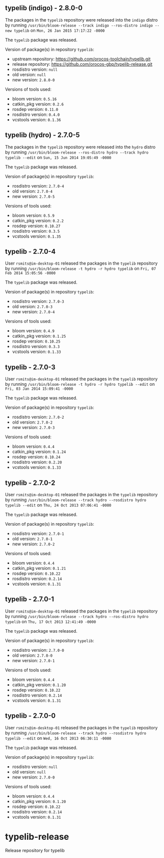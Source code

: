 ## typelib (indigo) - 2.8.0-0

The packages in the `typelib` repository were released into the `indigo` distro by running `/usr/bin/bloom-release --track indigo --ros-distro indigo --new typelib` on `Mon, 26 Jan 2015 17:17:22 -0000`

The `typelib` package was released.

Version of package(s) in repository `typelib`:
- upstream repository: https://github.com/orocos-toolchain/typelib.git
- release repository: https://github.com/orocos-gbp/typelib-release.git
- rosdistro version: `null`
- old version: `null`
- new version: `2.8.0-0`

Versions of tools used:
- bloom version: `0.5.16`
- catkin_pkg version: `0.2.6`
- rosdep version: `0.11.0`
- rosdistro version: `0.4.0`
- vcstools version: `0.1.36`


## typelib (hydro) - 2.7.0-5

The packages in the `typelib` repository were released into the `hydro` distro by running `/usr/bin/bloom-release --ros-distro hydro --track hydro typelib --edit` on `Sun, 15 Jun 2014 19:05:49 -0000`

The `typelib` package was released.

Version of package(s) in repository `typelib`:
- rosdistro version: `2.7.0-4`
- old version: `2.7.0-4`
- new version: `2.7.0-5`

Versions of tools used:
- bloom version: `0.5.9`
- catkin_pkg version: `0.2.2`
- rosdep version: `0.10.27`
- rosdistro version: `0.3.5`
- vcstools version: `0.1.35`


## typelib - 2.7.0-4

User `rsmits@im-desktop-01` released the packages in the `typelib` repository by running `/usr/bin/bloom-release -t hydro -r hydro typelib` on `Fri, 07 Feb 2014 15:05:56 -0000`

The `typelib` package was released.

Version of package(s) in repository `typelib`:
- rosdistro version: `2.7.0-3`
- old version: `2.7.0-3`
- new version: `2.7.0-4`

Versions of tools used:
- bloom version: `0.4.9`
- catkin_pkg version: `0.1.25`
- rosdep version: `0.10.25`
- rosdistro version: `0.3.3`
- vcstools version: `0.1.33`


## typelib - 2.7.0-3

User `rsmits@im-desktop-01` released the packages in the `typelib` repository by running `/usr/bin/bloom-release -t hydro -r hydro typelib --edit` on `Fri, 03 Jan 2014 15:09:41 -0000`

The `typelib` package was released.

Version of package(s) in repository `typelib`:
- rosdistro version: `2.7.0-2`
- old version: `2.7.0-2`
- new version: `2.7.0-3`

Versions of tools used:
- bloom version: `0.4.4`
- catkin_pkg version: `0.1.24`
- rosdep version: `0.10.24`
- rosdistro version: `0.2.20`
- vcstools version: `0.1.33`


## typelib - 2.7.0-2

User `rsmits@im-desktop-01` released the packages in the `typelib` repository by running `/usr/bin/bloom-release --track hydro --rosdistro hydro typelib --edit` on `Thu, 24 Oct 2013 07:06:41 -0000`

The `typelib` package was released.

Version of package(s) in repository `typelib`:
- rosdistro version: `2.7.0-1`
- old version: `2.7.0-1`
- new version: `2.7.0-2`

Versions of tools used:
- bloom version: `0.4.4`
- catkin_pkg version: `0.1.21`
- rosdep version: `0.10.22`
- rosdistro version: `0.2.14`
- vcstools version: `0.1.31`


## typelib - 2.7.0-1

User `rsmits@im-desktop-01` released the packages in the `typelib` repository by running `/usr/bin/bloom-release --track hydro --ros-distro hydro typelib` on `Thu, 17 Oct 2013 12:41:49 -0000`

The `typelib` package was released.

Version of package(s) in repository `typelib`:
- rosdistro version: `2.7.0-0`
- old version: `2.7.0-0`
- new version: `2.7.0-1`

Versions of tools used:
- bloom version: `0.4.4`
- catkin_pkg version: `0.1.20`
- rosdep version: `0.10.22`
- rosdistro version: `0.2.14`
- vcstools version: `0.1.31`


## typelib - 2.7.0-0

User `rsmits@im-desktop-01` released the packages in the `typelib` repository by running `/usr/bin/bloom-release --track hydro --rosdistro hydro typelib --edit` on `Wed, 16 Oct 2013 06:30:11 -0000`

The `typelib` package was released.

Version of package(s) in repository `typelib`:
- rosdistro version: `null`
- old version: `null`
- new version: `2.7.0-0`

Versions of tools used:
- bloom version: `0.4.4`
- catkin_pkg version: `0.1.20`
- rosdep version: `0.10.22`
- rosdistro version: `0.2.14`
- vcstools version: `0.1.31`


typelib-release
===============

Release repository for typelib
